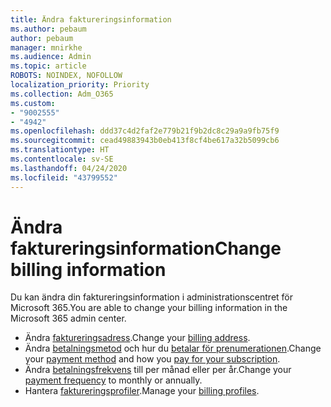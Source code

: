 ```yaml
---
title: Ändra faktureringsinformation
ms.author: pebaum
author: pebaum
manager: mnirkhe
ms.audience: Admin
ms.topic: article
ROBOTS: NOINDEX, NOFOLLOW
localization_priority: Priority
ms.collection: Adm_O365
ms.custom:
- "9002555"
- "4942"
ms.openlocfilehash: ddd37c4d2faf2e779b21f9b2dc8c29a9a9fb75f9
ms.sourcegitcommit: cead49883943b0eb413f8cf4be617a32b5099cb6
ms.translationtype: HT
ms.contentlocale: sv-SE
ms.lasthandoff: 04/24/2020
ms.locfileid: "43799552"
---
```

# <a name="change-billing-information"></a><span data-ttu-id="7b095-102">Ändra faktureringsinformation</span><span class="sxs-lookup"><span data-stu-id="7b095-102">Change billing information</span></span>

<span data-ttu-id="7b095-103">Du kan ändra din faktureringsinformation i administrationscentret för Microsoft 365.</span><span class="sxs-lookup"><span data-stu-id="7b095-103">You are able to change your billing information in the Microsoft 365 admin center.</span></span> 

- <span data-ttu-id="7b095-104">Ändra [faktureringsadress](https://docs.microsoft.com/microsoft-365/commerce/billing-and-payments/change-your-billing-addresses).</span><span class="sxs-lookup"><span data-stu-id="7b095-104">Change your [billing address](https://docs.microsoft.com/microsoft-365/commerce/billing-and-payments/change-your-billing-addresses).</span></span>
- <span data-ttu-id="7b095-105">Ändra [betalningsmetod](https://docs.microsoft.com/microsoft-365/commerce/billing-and-payments/add-update-or-remove-credit-card-or-bank-account) och hur du [betalar för prenumerationen](https://docs.microsoft.com/microsoft-365/commerce/billing-and-payments/pay-for-your-subscription).</span><span class="sxs-lookup"><span data-stu-id="7b095-105">Change your [payment method](https://docs.microsoft.com/microsoft-365/commerce/billing-and-payments/add-update-or-remove-credit-card-or-bank-account) and how you [pay for your subscription](https://docs.microsoft.com/microsoft-365/commerce/billing-and-payments/pay-for-your-subscription).</span></span>
- <span data-ttu-id="7b095-106">Ändra [betalningsfrekvens](https://docs.microsoft.com/microsoft-365/commerce/billing-and-payments/change-payment-frequency) till per månad eller per år.</span><span class="sxs-lookup"><span data-stu-id="7b095-106">Change your [payment frequency](https://docs.microsoft.com/microsoft-365/commerce/billing-and-payments/change-payment-frequency) to monthly or annually.</span></span>
- <span data-ttu-id="7b095-107">Hantera [faktureringsprofiler](https://docs.microsoft.com/microsoft-365/commerce/billing-and-payments/manage-billing-profiles).</span><span class="sxs-lookup"><span data-stu-id="7b095-107">Manage your [billing profiles](https://docs.microsoft.com/microsoft-365/commerce/billing-and-payments/manage-billing-profiles).</span></span>
